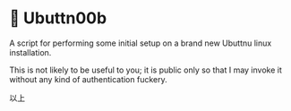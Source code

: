 # 💩 Ubuttn00b

A script for performing some initial setup on a brand new Ubuttnu linux installation.

This is not likely to be useful to you; it is public only so that I may invoke it without any kind of authentication fuckery.

以上
